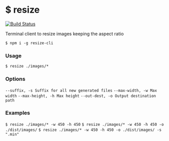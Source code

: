 # $ resize
[![Build Status](https://travis-ci.org/Nipher/resize-cli.svg?branch=master)](https://travis-ci.org/Nipher/resize-cli)

Terminal client to resize images keeping the aspect ratio

`$ npm i -g resize-cli`

### Usage

`$ resize ./images/*`

### Options

`--suffix, -s Suffix for all new generated files`
`--max-width, -w Max width`
`--max-height, -h Max height`
`--out-dest, -o Output destination path`

### Examples

`$ resize ./images/* -w 450 -h 450`
`$ resize ./images/* -w 450 -h 450 -o ./dist/images/`
`$ resize ./images/* -w 450 -h 450 -o ./dist/images/ -s ".min"`
